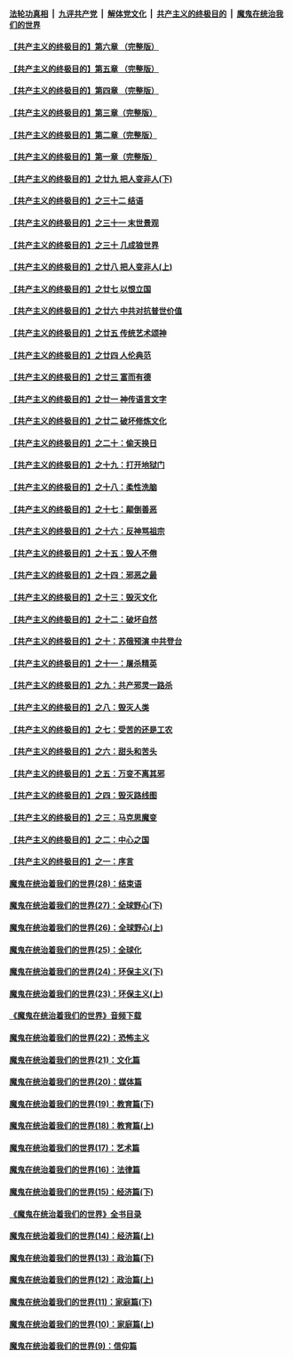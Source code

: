 

####  [法轮功真相](../../../../basic/blob/master/README.md?t=05230101) &nbsp;|&nbsp; [九评共产党](../../../../9ping.md/blob/master/README.md?t=05230101) &nbsp;|&nbsp; [解体党文化](../../../../jtdwh.md/blob/master/README.md?t=05230101)  &nbsp;|&nbsp; [共产主义的终极目的](../../../../gczydzjmd.md/blob/master/README.md?t=05230101) &nbsp;|&nbsp; [魔鬼在统治我们的世界](../../../../mgztzwmdsj.md/blob/master/README.md?t=05230101) 

#### [【共产主义的终极目的】第六章 （完整版）](../pages/nsc422/n11428913.md?t=05230101) 

#### [【共产主义的终极目的】第五章 （完整版）](../pages/nsc422/n11428912.md?t=05230101) 

#### [【共产主义的终极目的】第四章 （完整版）](../pages/nsc422/n11428907.md?t=05230101) 

#### [【共产主义的终极目的】第三章（完整版）](../pages/nsc422/n11428848.md?t=05230101) 

#### [【共产主义的终极目的】第二章（完整版）](../pages/nsc422/n11428831.md?t=05230101) 

#### [【共产主义的终极目的】第一章（完整版）](../pages/nsc422/n11417651.md?t=05230101) 

#### [【共产主义的终极目的】之廿九 把人变非人(下)](../pages/nsc422/n11344140.md?t=05230101) 

#### [【共产主义的终极目的】之三十二 结语](../pages/nsc422/n11360535.md?t=05230101) 

#### [【共产主义的终极目的】之三十一 末世景观](../pages/nsc422/n11351129.md?t=05230101) 

#### [【共产主义的终极目的】之三十 几成狼世界](../pages/nsc422/n11348280.md?t=05230101) 

#### [【共产主义的终极目的】之廿八 把人变非人(上)](../pages/nsc422/n11340492.md?t=05230101) 

#### [【共产主义的终极目的】之廿七 以恨立国](../pages/nsc422/n11336944.md?t=05230101) 

#### [【共产主义的终极目的】之廿六 中共对抗普世价值](../pages/nsc422/n11324785.md?t=05230101) 

#### [【共产主义的终极目的】之廿五 传统艺术颂神](../pages/nsc422/n11296396.md?t=05230101) 

#### [【共产主义的终极目的】之廿四 人伦典范](../pages/nsc422/n11296397.md?t=05230101) 

#### [【共产主义的终极目的】之廿三 富而有德](../pages/nsc422/n11283598.md?t=05230101) 

#### [【共产主义的终极目的】之廿一 神传语言文字](../pages/nsc422/n11263265.md?t=05230101) 

#### [【共产主义的终极目的】之廿二 破坏修炼文化](../pages/nsc422/n11245728.md?t=05230101) 

#### [【共产主义的终极目的】之二十：偷天换日](../pages/nsc422/n11238846.md?t=05230101) 

#### [【共产主义的终极目的】之十九：打开地狱门](../pages/nsc422/n11206376.md?t=05230101) 

#### [【共产主义的终极目的】之十八：柔性洗脑](../pages/nsc422/n11199994.md?t=05230101) 

#### [【共产主义的终极目的】之十七：颠倒善恶](../pages/nsc422/n11179782.md?t=05230101) 

#### [【共产主义的终极目的】之十六：反神骂祖宗](../pages/nsc422/n11166798.md?t=05230101) 

#### [【共产主义的终极目的】之十五：毁人不倦](../pages/nsc422/n11166792.md?t=05230101) 

#### [【共产主义的终极目的】之十四：邪恶之最](../pages/nsc422/n11150249.md?t=05230101) 

#### [【共产主义的终极目的】之十三：毁灭文化](../pages/nsc422/n11135227.md?t=05230101) 

#### [【共产主义的终极目的】之十二：破坏自然](../pages/nsc422/n11135214.md?t=05230101) 

#### [【共产主义的终极目的】之十：苏俄预演 中共登台](../pages/nsc422/n11118424.md?t=05230101) 

#### [【共产主义的终极目的】之十一：屠杀精英](../pages/nsc422/n11118442.md?t=05230101) 

#### [【共产主义的终极目的】之九：共产邪灵一路杀](../pages/nsc422/n11114139.md?t=05230101) 

#### [【共产主义的终极目的】之八：毁灭人类](../pages/nsc422/n11108503.md?t=05230101) 

#### [【共产主义的终极目的】之七：受苦的还是工农](../pages/nsc422/n11101809.md?t=05230101) 

#### [【共产主义的终极目的】之六：甜头和苦头](../pages/nsc422/n11096971.md?t=05230101) 

#### [【共产主义的终极目的】之五：万变不离其邪](../pages/nsc422/n11091285.md?t=05230101) 

#### [【共产主义的终极目的】之四：毁灭路线图](../pages/nsc422/n11086284.md?t=05230101) 

#### [【共产主义的终极目的】之三：马克思魔变](../pages/nsc422/n11061941.md?t=05230101) 

#### [【共产主义的终极目的】之二：中心之国](../pages/nsc422/n11047728.md?t=05230101) 

#### [【共产主义的终极目的】之一：序言](../pages/nsc422/n11086077.md?t=05230101) 

#### [魔鬼在统治着我们的世界(28)：结束语](../pages/nsc422/n10936246.md?t=05230101) 

#### [魔鬼在统治着我们的世界(27)：全球野心(下)](../pages/nsc422/n10928319.md?t=05230101) 

#### [魔鬼在统治着我们的世界(26)：全球野心(上)](../pages/nsc422/n10900318.md?t=05230101) 

#### [魔鬼在统治着我们的世界(25)：全球化](../pages/nsc422/n10788205.md?t=05230101) 

#### [魔鬼在统治着我们的世界(24)：环保主义(下)](../pages/nsc422/n10695307.md?t=05230101) 

#### [魔鬼在统治着我们的世界(23)：环保主义(上)](../pages/nsc422/n10688613.md?t=05230101) 

#### [《魔鬼在统治着我们的世界》音频下载](../pages/nsc422/n10635553.md?t=05230101) 

#### [魔鬼在统治着我们的世界(22)：恐怖主义](../pages/nsc422/n10614727.md?t=05230101) 

#### [魔鬼在统治着我们的世界(21)：文化篇](../pages/nsc422/n10597706.md?t=05230101) 

#### [魔鬼在统治着我们的世界(20)：媒体篇](../pages/nsc422/n10586579.md?t=05230101) 

#### [魔鬼在统治着我们的世界(19)：教育篇(下)](../pages/nsc422/n10564808.md?t=05230101) 

#### [魔鬼在统治着我们的世界(18)：教育篇(上)](../pages/nsc422/n10526970.md?t=05230101) 

#### [魔鬼在统治着我们的世界(17)：艺术篇](../pages/nsc422/n10499093.md?t=05230101) 

#### [魔鬼在统治着我们的世界(16)：法律篇](../pages/nsc422/n10485969.md?t=05230101) 

#### [魔鬼在统治着我们的世界(15)：经济篇(下)](../pages/nsc422/n10469975.md?t=05230101) 

#### [《魔鬼在统治着我们的世界》全书目录](../pages/nsc422/n10464261.md?t=05230101) 

#### [魔鬼在统治着我们的世界(14)：经济篇(上)](../pages/nsc422/n10457370.md?t=05230101) 

#### [魔鬼在统治着我们的世界(13)：政治篇(下)](../pages/nsc422/n10448270.md?t=05230101) 

#### [魔鬼在统治着我们的世界(12)：政治篇(上)](../pages/nsc422/n10444576.md?t=05230101) 

#### [魔鬼在统治着我们的世界(11)：家庭篇(下)](../pages/nsc422/n10440961.md?t=05230101) 

#### [魔鬼在统治着我们的世界(10)：家庭篇(上)](../pages/nsc422/n10435448.md?t=05230101) 

#### [魔鬼在统治着我们的世界(9)：信仰篇](../pages/nsc422/n10432159.md?t=05230101) 

